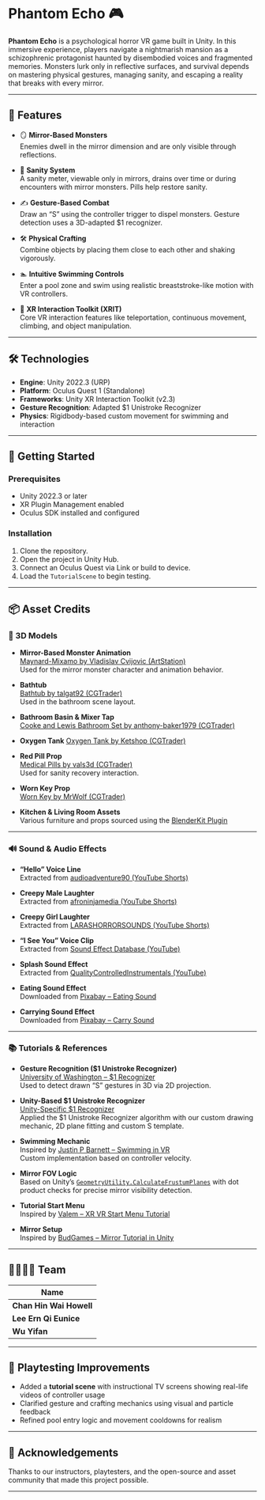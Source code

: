 # Phantom Echo 🎮

**Phantom Echo** is a psychological horror VR game built in Unity. In this immersive experience, players navigate a nightmarish mansion as a schizophrenic protagonist haunted by disembodied voices and fragmented memories. Monsters lurk only in reflective surfaces, and survival depends on mastering physical gestures, managing sanity, and escaping a reality that breaks with every mirror.

---

## 📌 Features

- 🪞 **Mirror-Based Monsters**  
  Enemies dwell in the mirror dimension and are only visible through reflections.

- 🧠 **Sanity System**  
  A sanity meter, viewable only in mirrors, drains over time or during encounters with mirror monsters. Pills help restore sanity.

- ✍️ **Gesture-Based Combat**  
  Draw an “S” using the controller trigger to dispel monsters. Gesture detection uses a 3D-adapted $1 recognizer.

- 🛠️ **Physical Crafting**  
  Combine objects by placing them close to each other and shaking vigorously.

- 🏊 **Intuitive Swimming Controls**  
  Enter a pool zone and swim using realistic breaststroke-like motion with VR controllers.

- 🔄 **XR Interaction Toolkit (XRIT)**  
  Core VR interaction features like teleportation, continuous movement, climbing, and object manipulation.

---

## 🛠️ Technologies

- **Engine**: Unity 2022.3 (URP)
- **Platform**: Oculus Quest 1 (Standalone)
- **Frameworks**: Unity XR Interaction Toolkit (v2.3)
- **Gesture Recognition**: Adapted $1 Unistroke Recognizer
- **Physics**: Rigidbody-based custom movement for swimming and interaction

---

## 🚀 Getting Started

### Prerequisites

- Unity 2022.3 or later
- XR Plugin Management enabled
- Oculus SDK installed and configured

### Installation

1. Clone the repository.
2. Open the project in Unity Hub.
3. Connect an Oculus Quest via Link or build to device.
4. Load the `TutorialScene` to begin testing.

---

## 📦 Asset Credits

### 🧱 3D Models

- **Mirror-Based Monster Animation**  
  [Maynard-Mixamo by Vladislav Cvijovic (ArtStation)](https://www.artstation.com/artwork/q9AWRy)  
  Used for the mirror monster character and animation behavior.

- **Bathtub**  
  [Bathtub by talgat92 (CGTrader)](https://www.cgtrader.com/free-3d-models/interior/bathroom/bathtub-7be0c48a-30c2-4398-96aa-e02c888b4c48)  
  Used in the bathroom scene layout.

- **Bathroom Basin & Mixer Tap**  
  [Cooke and Lewis Bathroom Set by anthony-baker1979 (CGTrader)](https://www.cgtrader.com/free-3d-models/interior/bathroom/cooke-and-lewis-bathroom-basins-and-mixer-tap)

- **Oxygen Tank**
  [Oxygen Tank by Ketshop (CGTrader)](https://www.cgtrader.com/free-3d-models/industrial/tool/oxygen-tank-62f1b728-5114-4714-86f7-fea2e52021d1)

- **Red Pill Prop**  
  [Medical Pills by vals3d (CGTrader)](https://www.cgtrader.com/free-3d-models/science/medical/medical-pills-72b0db89-be9c-4253-b11c-62393c914dc7)  
  Used for sanity recovery interaction.

- **Worn Key Prop**  
  [Worn Key by MrWolf (CGTrader)](https://www.cgtrader.com/free-3d-models/household/other/worn-key-730dba2058ea7346f8855d825410d1c7)

- **Kitchen & Living Room Assets**  
  Various furniture and props sourced using the [BlenderKit Plugin](https://www.blenderkit.com/asset-gallery?query=category_subtree:model%20order:-created)

---

### 🔊 Sound & Audio Effects

- **“Hello” Voice Line**  
  Extracted from [audioadventure90 (YouTube Shorts)](https://www.youtube.com/shorts/h-rBf88Jhdw)

- **Creepy Male Laughter**  
  Extracted from [afroninjamedia (YouTube Shorts)](https://www.youtube.com/shorts/lA401IpD3Qs)

- **Creepy Girl Laughter**  
  Extracted from [LARASHORRORSOUNDS (YouTube Shorts)](https://www.youtube.com/shorts/pOyul7ASRt0)

- **“I See You” Voice Clip**  
  Extracted from [Sound Effect Database (YouTube)](https://www.youtube.com/watch?v=pUDFTYkk0rk)

- **Splash Sound Effect**  
  Extracted from [QualityControlledInstrumentals (YouTube)](https://www.youtube.com/watch?v=bpBLyDZRJDU)

- **Eating Sound Effect**  
  Downloaded from [Pixabay – Eating Sound](https://pixabay.com/sound-effects/eating-sound-effect-36186/)

- **Carrying Sound Effect**  
  Downloaded from [Pixabay – Carry Sound](https://pixabay.com/sound-effects/sound-effect-006-backpack-handling-278069/)

---

### 📚 Tutorials & References

- **Gesture Recognition ($1 Unistroke Recognizer)**  
  [University of Washington – $1 Recognizer](https://depts.washington.edu/madlab/proj/dollar/)  
  Used to detect drawn “S” gestures in 3D via 2D projection.

- **Unity-Based $1 Unistroke Recognizer**  
  [Unity-Specific $1 Recognizer](https://github.com/SteBeeGizmo/DollarUnity)  
  Applied the $1 Unistroke Recognizer algorithm with our custom drawing mechanic, 2D plane fitting and custom S template.

- **Swimming Mechanic**  
  Inspired by [Justin P Barnett – Swimming in VR](https://www.youtube.com/watch?v=ViQzKZvYdgE)  
  Custom implementation based on controller velocity.

- **Mirror FOV Logic**  
  Based on Unity’s [`GeometryUtility.CalculateFrustumPlanes`](https://docs.unity3d.com/ScriptReference/GeometryUtility.CalculateFrustumPlanes.html) with dot product checks for precise mirror visibility detection.

- **Tutorial Start Menu**  
  Inspired by [Valem – XR VR Start Menu Tutorial](https://www.youtube.com/watch?v=6WfowlZ51i8&t=323s)

- **Mirror Setup**  
  Inspired by [BudGames – Mirror Tutorial in Unity](https://www.youtube.com/watch?v=3OkcTkdgC5A)

---

## 👨‍👩‍👧‍👦 Team

| Name                    |
| ----------------------- |
| **Chan Hin Wai Howell** |
| **Lee Ern Qi Eunice**   |
| **Wu Yifan**            |

---

## 🧪 Playtesting Improvements

- Added a **tutorial scene** with instructional TV screens showing real-life videos of controller usage
- Clarified gesture and crafting mechanics using visual and particle feedback
- Refined pool entry logic and movement cooldowns for realism

---

## 🙏 Acknowledgements

Thanks to our instructors, playtesters, and the open-source and asset community that made this project possible.

---
